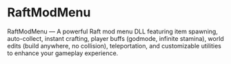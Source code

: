 # RaftModMenu
RaftModMenu — A powerful Raft mod menu DLL featuring item spawning, auto-collect, instant crafting, player buffs (godmode, infinite stamina), world edits (build anywhere, no collision), teleportation, and customizable utilities to enhance your gameplay experience.
